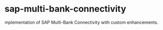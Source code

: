 # sap-multi-bank-connectivity
mplementation of SAP Multi-Bank Connectivity with custom enhancements.
